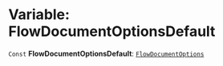 # Variable: FlowDocumentOptionsDefault

`Const` **FlowDocumentOptionsDefault**: [`FlowDocumentOptions`](/auto-docs/editor/variables/FlowDocumentOptions-1.md)
